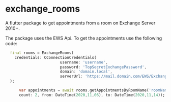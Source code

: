# exchange_rooms

A flutter package to get appointments from a room on Exchange Server 2010+.

The package uses the EWS Api. To get the appointments use the following code:

```dart
  final rooms = ExchangeRooms(
    credentials: CConnectionCredentials(
                        username: 'username',
                        password: 'TopSecretExchangePassword',
                        domain: 'domain.local',
                        serverUrl: 'https://mail.domain.com/EWS/Exchange.asmx')
  );

      var appointments = await rooms.getAppointmentsByRoomName('roomName',
      count: 2, from: DateTime(2020,11,06), to: DateTime(2020,11,14));
```

